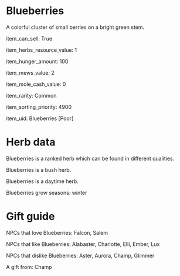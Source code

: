 # Blueberries

A colorful cluster of small berries on a bright green stem.

item_can_sell: True

item_herbs_resource_value: 1

item_hunger_amount: 100

item_mews_value: 2

item_mole_cash_value: 0

item_rarity: Common

item_sorting_priority: 4900

item_uid: Blueberries [Poor]

# Herb data

Blueberries is a ranked herb which can be found in different qualities.

Blueberries is a bush herb.

Blueberries is a daytime herb.

Blueberries grow seasons: winter

# Gift guide

NPCs that love Blueberries: Falcon, Salem

NPCs that like Blueberries: Alabaster, Charlotte, Elli, Ember, Lux

NPCs that dislike Blueberries: Aster, Aurora, Champ, Glimmer

A gift from: Champ